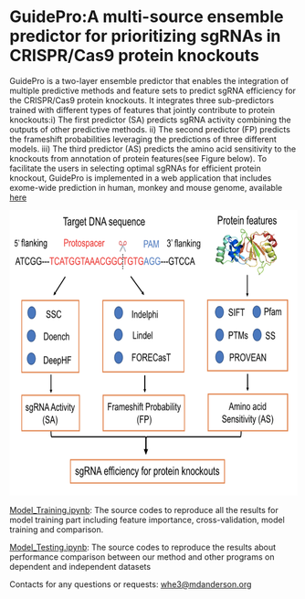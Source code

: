 # GuidePro:A multi-source ensemble predictor for prioritizing sgRNAs in CRISPR/Cas9 protein knockouts

GuidePro is a two-layer ensemble predictor that enables the integration of multiple predictive methods and feature sets to predict sgRNA efficiency for the CRISPR/Cas9 protein knockouts. It integrates three sub-predictors trained with different types of features that jointly contribute to protein knockouts:i) The first predictor (SA) predicts sgRNA activity combining the outputs of other predictive methods. ii) The second predictor (FP) predicts the frameshift probabilities leveraging the predictions of three different models. iii) The third predictor (AS) predicts the amino acid sensitivity to the knockouts from annotation of protein features(see Figure below). To facilitate the users in selecting optimal sgRNAs for efficient protein knockout, GuidePro is implemented in a web application that includes exome-wide prediction in human, monkey and mouse genome, available <a href="https://bioinformatics.mdanderson.org/apps/GuidePro/" target="_blank">here<i class="fas fa-external-link-square-alt"></i></a>

<div align="center"><img src="Figures/Workflow.png"  height="500" width="700"></div>

[Model_Training.ipynb](https://github.com/MDhewei/GuidePro/blob/master/Model_Training.ipynb): The source codes to reproduce all the results for model training part including feature importance, cross-validation, model training and comparison.

[Model_Testing.ipynb](https://github.com/MDhewei/GuidePro/blob/master/Model_Testing.ipynb): The source codes to reproduce the results about performance comparison between our method and other programs on dependent and independent datasets

Contacts for any questions or requests: 
whe3@mdanderson.org




